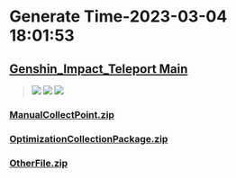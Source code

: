 # Generate Time-2023-03-04 18:01:53

## [Genshin_Impact_Teleport Main](https://github.com/Sam5440/Genshin_Impact_Teleport)

>![](https://komarev.com/ghpvc/?username=done439)
>![](https://komarev.com/ghpvc/?username=done438)
>![](https://komarev.com/ghpvc/?username=done437)

### [ManualCollectPoint.zip](https://raw.githubusercontent.com/Sam5440/Genshin_Impact_Teleport/download/ManualCollectPoint.zip)

### [OptimizationCollectionPackage.zip](https://raw.githubusercontent.com/Sam5440/Genshin_Impact_Teleport/download/OptimizationCollectionPackage.zip)

### [OtherFile.zip](https://raw.githubusercontent.com/Sam5440/Genshin_Impact_Teleport/download/OtherFile.zip)

